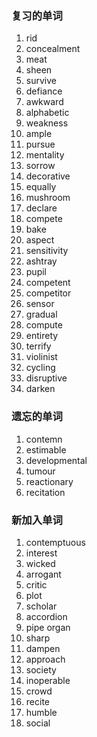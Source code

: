 ### 复习的单词

1. rid
2. concealment
3. meat
4. sheen
5. survive
6. defiance
7. awkward
8. alphabetic
9. weakness
10. ample
11. pursue
12. mentality
13. sorrow
14. decorative
15. equally
16. mushroom
17. declare
18. compete
19. bake
20. aspect
21. sensitivity
22. ashtray
23. pupil
24. competent
25. competitor
26. sensor
27. gradual
28. compute
29. entirety
30. terrify
31. violinist
32. cycling
33. disruptive
34. darken



### 遗忘的单词

1. contemn
2. estimable
3. developmental
4. tumour
5. reactionary
6. recitation



### 新加入单词

1. contemptuous
2. interest
3. wicked
4. arrogant
5. critic
6. plot
7. scholar
8. accordion
9. pipe organ
10. sharp
11. dampen
12. approach
13. society
14. inoperable
15. crowd
16. recite
17. humble
18. social